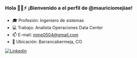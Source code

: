 ### Hola 👋💚⚡  ¡Bienvenido a el perfil de @mauriciomejiae!

- 🎓 Profesión: Ingeniero de sistemas 
- 💻 Trabajo:   Analista Operaciones Data Center
- 📫 E-mail:    mme0504@gmail.com 
- 🌱 Ubicación: Barrancabermeja, CO


[ ![Linkedin](https://img.icons8.com/color/48/000000/linkedin.png) ](https://www.linkedin.com/in/mauriciomejiae/)

<!--
**mauriciomejiae/mauriciomejiae** is a ✨ _special_ ✨ repository because its `README.md` (this file) appears on your GitHub profile.

-->
